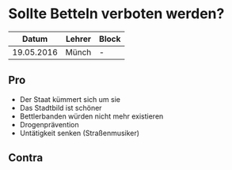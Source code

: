 # Sollte Betteln verboten werden?

Datum      | Lehrer | Block
-----------|--------|------
19.05.2016 | Münch  | -

## Pro
- Der Staat kümmert sich um sie
- Das Stadtbild ist schöner
- Bettlerbanden würden nicht mehr existieren
- Drogenprävention
- Untätigkeit senken (Straßenmusiker)


## Contra


